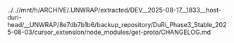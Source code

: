 ../..//mnt/h/ARCHIVE/.UNWRAP/extracted/DEV__2025-08-17__1833__host-duri-head/__UNWRAP/8e7db7b1b6/backup_repository/DuRi_Phase3_Stable_2025-08-03/cursor_extension/node_modules/get-proto/CHANGELOG.md